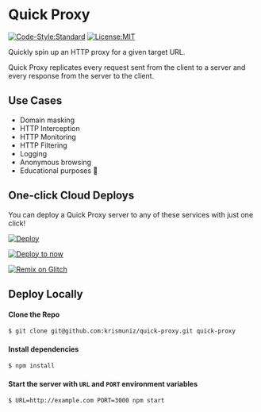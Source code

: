 # Quick Proxy

[![Code-Style:Standard](https://img.shields.io/badge/code%20style-standard-green.svg?style=flat-square)](http://standardjs.com/) [![License:MIT](https://img.shields.io/badge/license-MIT-blue.svg?style=flat-square)](http://opensource.org/licenses/MIT)

Quickly spin up an HTTP proxy for a given target URL.

Quick Proxy replicates every request sent from the client to a server and every response from the server to the client.

## Use Cases

* Domain masking
* HTTP Interception
* HTTP Monitoring
* HTTP Filtering
* Logging
* Anonymous browsing
* Educational purposes 👀

## One-click Cloud Deploys

You can deploy a Quick Proxy server to any of these services with just one click!

[![Deploy](https://www.herokucdn.com/deploy/button.svg)](https://heroku.com/deploy?template=https://github.com/krismuniz/quick-proxy.git)

[![Deploy to now](https://deploy.now.sh/static/button.svg)](https://deploy.now.sh/?repo=https://github.com/krismuniz/quick-proxy&env=URL)

[![Remix on Glitch](https://cdn.glitch.com/2703baf2-b643-4da7-ab91-7ee2a2d00b5b%2Fremix-button.svg)](https://glitch.com/edit/#!/import/github/krismuniz/quick-proxy)

## Deploy Locally

#### Clone the Repo

```bash
$ git clone git@github.com:krismuniz/quick-proxy.git quick-proxy
```

#### Install dependencies

```bash
$ npm install
```

#### Start the server with `URL` and `PORT` environment variables

```bash
$ URL=http://example.com PORT=3000 npm start
```
